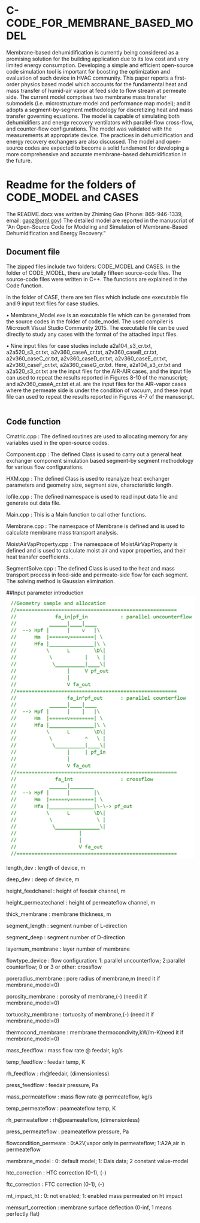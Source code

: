 # C-CODE_FOR_MEMBRANE_BASED_MODEL
Membrane-based dehumidification is currently being considered as a promising solution for the building application due to its low cost and very limited energy consumption. Developing a simple and efficient open-source code simulation tool is important for boosting the optimization and evaluation of such device in HVAC community. This paper reports a first-order physics based model which accounts for the fundamental heat and mass transfer of humid-air vapor at feed side to flow stream at permeate side. The current model comprises two membrane mass transfer submodels (i.e. microstructure model and performance map model); and it adopts a segment-by-segment methodology for discretizing heat and mass transfer governing equations. The model is capable of simulating both dehumidifiers and energy recovery ventilators with parallel-flow cross-flow, and counter-flow configurations. The model was validated with the measurements at appropriate device. The practices in dehumidification and energy recovery exchangers are also discussed. The model and open-source codes are expected to become a solid fundament for developing a more comprehensive and accurate membrane-based dehumidification in the future. 

# Readme for the folders of CODE_MODEL and CASES
The README.docx was written by Zhiming Gao (Phone: 865-946-1339, email: gaoz@ornl.gov) The detailed model are reported in the manuscript of “An Open-Source Code for Modeling and Simulation of Membrane-Based Dehumidification and Energy Recovery.”

## Document file
The zipped files include two folders: CODE_MODEL and CASES. In the folder of CODE_MODEL, there are totally fifteen source-code files. The source-code files were written in C++. The functions are explained in the Code function. 

In the folder of CASE, there are ten files which include one executable file and 9 input text files for case studies.

•	Membrane_Model.exe is an executable file which can be generated from the source codes in the folder of code_model. The used compiler is Microsoft Visual Studio Community 2015. The executable file can be used directly to study any cases with the format of the attached input files. 

•	Nine input files for case studies include a2a104_s3_cr.txt, a2a520_s3_cr.txt, a2v360_caseA_cr.txt, a2v360_caseB_cr.txt, a2v360_caseC_cr.txt, a2v360_caseD_cr.txt, a2v360_caseE_cr.txt, a2v360_caseF_cr.txt, a2a360_caseG_cr.txt. Here, a2a104_s3_cr.txt and a2a520_s3_cr.txt are the input files for the AIR-AIR cases, and the input file can used to repeat the results reported in Figures 8-10 of the manuscript; and a2v360_caseA_cr.txt et.al. are the input files for the AIR-vapor cases where the permeate side is under the condition of vacuum, and these input file can used to repeat the results reported in Figures 4-7 of the manuscript.
 
## Code function 

Cmatric.cpp	: The defined routines are used to allocating memory for any variables used in the open-source codes.

Component.cpp	: The defined Class is used to carry out a general heat exchanger component simulation based segment-by segment methodology for various flow configurations. 

HXM.cpp	: The defined Class is used to reanalyze heat exchanger parameters and geometry size, segment size, characteristic length.

Iofile.cpp	: The defined namespace is used to read input data file and generate out data file.

Main.cpp	: This is a Main function to call other functions.

Membrane.cpp	: The namespace of Membrane is defined and is used to calculate membrane mass transport analysis. 

MoistAirVapProperty.cpp : The namespace of MoistAirVapProperty is defined and is used to calculate moist air and vapor properties, and their heat transfer coefficients. .

SegmentSolve.cpp	: The defined Class is used to the heat and mass transport process in feed-side and permeate-side flow for each segment. The solving method is Gaussian elimination. 

##Input parameter introduction
![](Configure.png)

length_dev			: length of device, m

deep_dev			: deep of device, m

height_feedchanel		: height of feedair channel, m

height_permeatechanel	: height of permeateflow channel, m

thick_membrane		: membrane thickness, m

segment_length		: segment number of L-direction

segment_deep			: segment number of D-direction

layernum_membrane		: layer number of membrane

flowtype_device	: flow configuration: 1: parallel uncounterflow; 2:parallel counterflow; 0 or 3 or other: crossflow

poreradius_membrane	: pore radius of membrane,m (need it if membrane_model=0)

porosity_membrane	: porosity of membrane,(-) (need it if membrane_model=0)

tortuosity_membrane	: tortuosity of membrane,(-) (need it if membrane_model=0)

thermocond_membrane	: membrane thermocondivity,kW/m-K(need it if membrane_model=0)

mass_feedflow			: mass flow rate @ feedair, kg/s

temp_feedflow			: feedair temp, K

rh_feedflow			: rh@feedair, (dimensionless)

press_feedflow		: feedair pressure, Pa

mass_permeateflow		: mass flow rate @ permeateflow, kg/s

temp_permeateflow		: peameateflow temp, K

rh_permeateflow		: rh@peameateflow, (dimensionless)

press_permeateflow		: peameateflow pressure, Pa


flowcondition_permeate	: 0:A2V,vapor only in permeateflow; 1:A2A,air in permeateflow

membrane_model		: 0: default model; 1: Dais data; 2 constant value-model

htc_correction		: HTC correction (0-1), (-)

ftc_correction		: FTC correction (0-1), (-)

mt_impact_ht			: 0: not enabled; 1: enabled mass permeated on ht impact

memsurf_correction		: membrane surface deflection (0-inf, 1 means perfectly flat)



